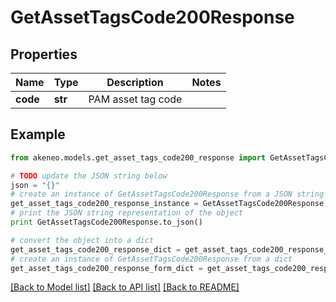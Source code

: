# GetAssetTagsCode200Response


## Properties
Name | Type | Description | Notes
------------ | ------------- | ------------- | -------------
**code** | **str** | PAM asset tag code | 

## Example

```python
from akeneo.models.get_asset_tags_code200_response import GetAssetTagsCode200Response

# TODO update the JSON string below
json = "{}"
# create an instance of GetAssetTagsCode200Response from a JSON string
get_asset_tags_code200_response_instance = GetAssetTagsCode200Response.from_json(json)
# print the JSON string representation of the object
print GetAssetTagsCode200Response.to_json()

# convert the object into a dict
get_asset_tags_code200_response_dict = get_asset_tags_code200_response_instance.to_dict()
# create an instance of GetAssetTagsCode200Response from a dict
get_asset_tags_code200_response_form_dict = get_asset_tags_code200_response.from_dict(get_asset_tags_code200_response_dict)
```
[[Back to Model list]](../README.md#documentation-for-models) [[Back to API list]](../README.md#documentation-for-api-endpoints) [[Back to README]](../README.md)


